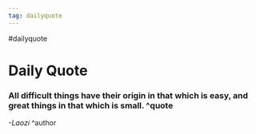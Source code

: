 ```yaml
---
tag: dailyquote
---
```


#dailyquote

# Daily Quote

### All difficult things have their origin in that which is easy, and great things in that which is small. ^quote
*-Laozi* ^author
